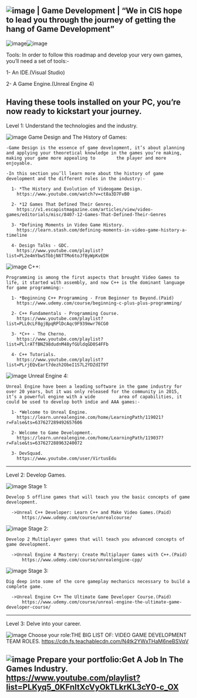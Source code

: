 ![image](https://user-images.githubusercontent.com/55784906/127044306-aaac9d5e-e618-4a16-b46c-290b2ed330b0.png)
| Game Development |
“We in CIS hope to lead you through the journey of getting the hang of Game Development”
----------------------------------------------------------------------------------------
![image](https://user-images.githubusercontent.com/55784906/127044901-ea6405b1-fbab-49ed-90db-67f99f9cc5f0.png)![image](https://user-images.githubusercontent.com/55784906/127044984-97e1d8a7-5730-4599-a85b-31ce5cca2a1d.png)

Tools:
In order to follow this roadmap and develop your very own games, you’ll need a set of tools:-

1- An IDE.(Visual Studio)

2- A Game Engine.(Unreal Engine 4)

Having these tools installed on your PC, you’re now ready to kickstart your journey.
----------------------------------------------------------------------------------------
Level 1: Understand the technologies and the industry.

![image](https://user-images.githubusercontent.com/55784906/127045188-301da263-e71e-418d-992c-64d2413cd4d1.png)
  Game Design and The History of Games:
  
    -Game Design is the essence of game development, it’s about planning and applying your theoretical knowledge in the games you’re making, making your game more appealing to        the player and more enjoyable.
    
    -In this section you’ll learn more about the history of game development and the different roles in the industry:-
    
      1- *The History and Evolution of Videogame Design.
        https://www.youtube.com/watch?v=ct8a3D7FvB0
        
      2- *12 Games That Defined Their Genres.
        https://v1.escapistmagazine.com/articles/view/video-games/editorials/misc/8407-12-Games-That-Defined-Their-Genres
        
      3- *Defining Moments in Video Game History.
        https://learn.stash.com/defining-moments-in-video-game-history-a-timeline
        
      4- Design Talks - GDC.
        https://www.youtube.com/playlist?list=PL2e4mYbwSTbbjN6TTMo6toJfByWpKvEDH
        

![image](https://user-images.githubusercontent.com/55784906/127045471-ac50a844-0fdb-4f88-8fd1-51375e31ed41.png)
  C++: 
  
    Programming is among the first aspects that brought Video Games to life, it started with assembly, and now C++ is the dominant language for game programming:-
    
      1- *Beginning C++ Programming - From Beginner to Beyond.(Paid)
        https://www.udemy.com/course/beginning-c-plus-plus-programming/
        
      2- C++ Fundamentals - Programming Course.
        https://www.youtube.com/playlist?list=PLL0cLF8gjBpqRPlDcAqc9F939mwr76CG0
        
      3- *C++ - The Cherno.
        https://www.youtube.com/playlist?list=PLlrATfBNZ98dudnM48yfGUldqGD0S4FFb
        
      4- C++ Tutorials.
        https://www.youtube.com/playlist?list=PLrjEQvEart7dezh2ObeI1S7L2YDZdIT9T
        

![image](https://user-images.githubusercontent.com/55784906/127046015-fbd613b5-15a0-43e8-93a5-cc37ddef27d9.png)
  Unreal Engine 4:
  
    Unreal Engine have been a leading software in the game industry for over 20 years, but it was only released for the community in 2015, it’s a powerful engine with a wide         area of capabilities, it could be used to develop both indie and AAA games:-
    
      1- *Welcome to Unreal Engine.
        https://learn.unrealengine.com/home/LearningPath/119021?r=False&ts=637627289492657606
        
      2- Welcome to Game Development.
        https://learn.unrealengine.com/home/LearningPath/119037?r=False&ts=637627288963240072
        
      3- DevSquad.
        https://www.youtube.com/user/VirtusEdu
        
--------------------------------------------------------------------------------------
Level 2: Develop Games.

![image](https://user-images.githubusercontent.com/55784906/127046699-6a4bc78f-f156-41b0-8be3-2ff920776042.png)
  Stage 1:
  
    Develop 5 offline games that will teach you the basic concepts of game development.
    
      ->Unreal C++ Developer: Learn C++ and Make Video Games.(Paid)
          https://www.udemy.com/course/unrealcourse/
          

![image](https://user-images.githubusercontent.com/55784906/127046730-5acbdacd-2c87-4a83-ac26-402a91b14970.png)
  Stage 2:
  
    Develop 2 Multiplayer games that will teach you advanced concepts of  game development.
    
      ->Unreal Engine 4 Mastery: Create Multiplayer Games with C++.(Paid)
          https://www.udemy.com/course/unrealengine-cpp/
          

![image](https://user-images.githubusercontent.com/55784906/127046789-618289df-c1ce-4186-beee-21ac8ec696ba.png)
  Stage 3:
  
    Dig deep into some of the core gameplay mechanics necessary to build a complete game.
    
      ->Unreal Engine C++ The Ultimate Game Developer Course.(Paid)
          https://www.udemy.com/course/unreal-engine-the-ultimate-game-developer-course/
          
--------------------------------------------------------------------------------------
Level 3: Delve into your career.
  
   ![image](https://user-images.githubusercontent.com/55784906/127047221-9e16b9a7-79c3-404c-bad3-ad405a4446dc.png)
       Choose your role:THE BIG LIST OF: VIDEO GAME DEVELOPMENT TEAM ROLES.
           https://cdn.fs.teachablecdn.com/N4tk2YWxTHaM6neBSVqV


   ![image](https://user-images.githubusercontent.com/55784906/127047234-0e8bde84-d881-4ab4-90da-684680f8e3ac.png)
       Prepare your portfolio:Get A Job In The Games Industry.
           https://www.youtube.com/playlist?list=PLKyq5_0KFnItXcVyOkTLkrKL3cY0-c_OX
-------------------------------------------------------------------------------------------------------------------------------------------------------------------
